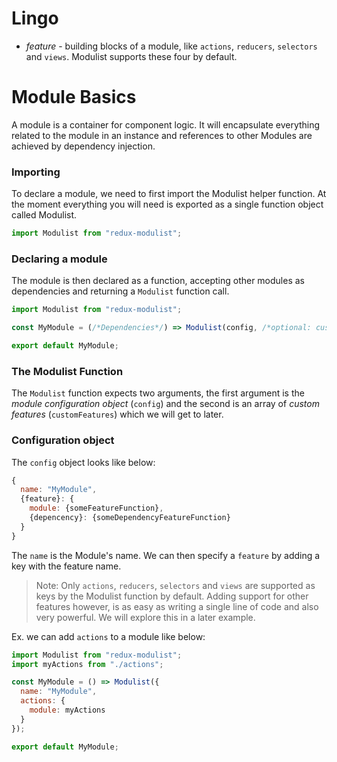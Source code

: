 
# Lingo
- _feature_ - building blocks of a module, like `actions`, `reducers`, `selectors` and `views`. Modulist supports these four by default.

# Module Basics
A module is a container for component logic.
It will encapsulate everything related to the module in an instance and references to other Modules are achieved by dependency injection.

### Importing
To declare a module, we need to first import the Modulist helper function.
At the moment everything you will need is exported as a single function object called Modulist.

```js
import Modulist from "redux-modulist";
```

### Declaring a module
The module is then declared as a function, accepting other modules as dependencies and returning a `Modulist` function call.

```js
import Modulist from "redux-modulist";

const MyModule = (/*Dependencies*/) => Modulist(config, /*optional: customFeatures*/);

export default MyModule;
```

### The Modulist Function
The `Modulist` function expects two arguments, the first argument is the _module configuration object_ (`config`) and the second is an array of _custom features_ (`customFeatures`) which we will get to later.


### Configuration object
The `config` object looks like below:

```js
{
  name: "MyModule",
  {feature}: {
    module: {someFeatureFunction},
    {depencency}: {someDependencyFeatureFunction}
  }
}
```

The `name` is the Module's name. We can then specify a `feature` by adding a key with the feature name.
> Note: Only `actions`, `reducers`, `selectors` and `views` are supported as keys by the Modulist function by default. Adding support for other features however, is as easy as writing a single line of code and also very powerful. We will explore this in a later example.

Ex. we can add `actions` to a module like below:

```js
import Modulist from "redux-modulist";
import myActions from "./actions";

const MyModule = () => Modulist({
  name: "MyModule",
  actions: {
    module: myActions
  }
});

export default MyModule;
```